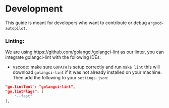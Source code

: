 # Development
This guide is meant for developers who want to contribute or debug `argocd-autopilot`.

### Linting:
We are using https://github.com/golangci/golangci-lint as our linter, you can integrate golangci-lint with the following IDEs:

- vscode: make sure `GOPATH` is setup correctly and run `make lint` this will download `golangci-lint` if it was not already installed on your machine. Then add the following to your `settings.json`:
```json
"go.lintTool": "golangci-lint",
"go.lintFlags": [
    "--fast"
],
```
